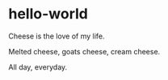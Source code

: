 # hello-world

Cheese is the love of my life.


Melted cheese, goats cheese, cream cheese.


All day, everyday.
